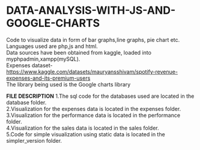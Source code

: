 # DATA-ANALYSIS-WITH-JS-AND-GOOGLE-CHARTS
Code to visualize data in form of bar graphs,line graphs, pie chart etc.<br>
Languages used are php,js and html. <br>
Data sources have been obtained from kaggle, loaded into myphpadmin,xampp(mySQL). <br>
Expenses dataset-https://www.kaggle.com/datasets/mauryansshivam/spotify-revenue-expenses-and-its-premium-users <br>
The library being used is the Google charts library <br>

<b> FILE DESCRIPTION</b>
1.The sql code for the databases used are located in the database folder. <br>
2.Visualization for the expenses data is located in the expenses folder. <br>
3.Visualization for the performance data is located in the performance folder. <br>
4.Visualization for the sales data is located in the sales folder. <br>
5.Code for simple visualization using static data is located in the simpler_version folder.


